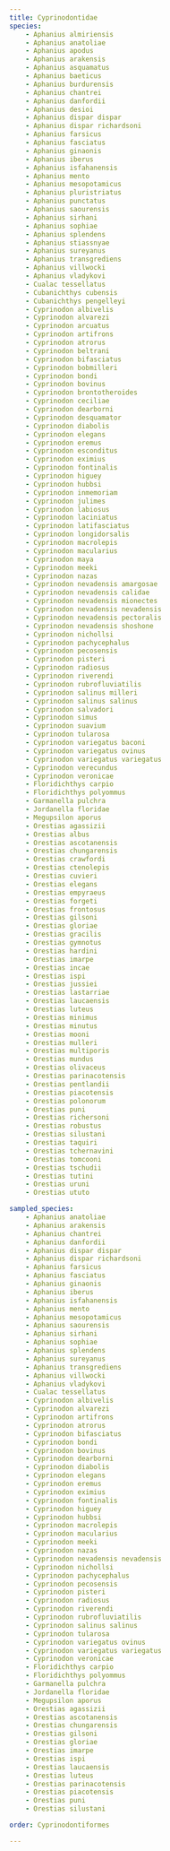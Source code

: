 ```yaml
---
title: Cyprinodontidae
species:
    - Aphanius almiriensis
    - Aphanius anatoliae
    - Aphanius apodus
    - Aphanius arakensis
    - Aphanius asquamatus
    - Aphanius baeticus
    - Aphanius burdurensis
    - Aphanius chantrei
    - Aphanius danfordii
    - Aphanius desioi
    - Aphanius dispar dispar
    - Aphanius dispar richardsoni
    - Aphanius farsicus
    - Aphanius fasciatus
    - Aphanius ginaonis
    - Aphanius iberus
    - Aphanius isfahanensis
    - Aphanius mento
    - Aphanius mesopotamicus
    - Aphanius pluristriatus
    - Aphanius punctatus
    - Aphanius saourensis
    - Aphanius sirhani
    - Aphanius sophiae
    - Aphanius splendens
    - Aphanius stiassnyae
    - Aphanius sureyanus
    - Aphanius transgrediens
    - Aphanius villwocki
    - Aphanius vladykovi
    - Cualac tessellatus
    - Cubanichthys cubensis
    - Cubanichthys pengelleyi
    - Cyprinodon albivelis
    - Cyprinodon alvarezi
    - Cyprinodon arcuatus
    - Cyprinodon artifrons
    - Cyprinodon atrorus
    - Cyprinodon beltrani
    - Cyprinodon bifasciatus
    - Cyprinodon bobmilleri
    - Cyprinodon bondi
    - Cyprinodon bovinus
    - Cyprinodon brontotheroides
    - Cyprinodon ceciliae
    - Cyprinodon dearborni
    - Cyprinodon desquamator
    - Cyprinodon diabolis
    - Cyprinodon elegans
    - Cyprinodon eremus
    - Cyprinodon esconditus
    - Cyprinodon eximius
    - Cyprinodon fontinalis
    - Cyprinodon higuey
    - Cyprinodon hubbsi
    - Cyprinodon inmemoriam
    - Cyprinodon julimes
    - Cyprinodon labiosus
    - Cyprinodon laciniatus
    - Cyprinodon latifasciatus
    - Cyprinodon longidorsalis
    - Cyprinodon macrolepis
    - Cyprinodon macularius
    - Cyprinodon maya
    - Cyprinodon meeki
    - Cyprinodon nazas
    - Cyprinodon nevadensis amargosae
    - Cyprinodon nevadensis calidae
    - Cyprinodon nevadensis mionectes
    - Cyprinodon nevadensis nevadensis
    - Cyprinodon nevadensis pectoralis
    - Cyprinodon nevadensis shoshone
    - Cyprinodon nichollsi
    - Cyprinodon pachycephalus
    - Cyprinodon pecosensis
    - Cyprinodon pisteri
    - Cyprinodon radiosus
    - Cyprinodon riverendi
    - Cyprinodon rubrofluviatilis
    - Cyprinodon salinus milleri
    - Cyprinodon salinus salinus
    - Cyprinodon salvadori
    - Cyprinodon simus
    - Cyprinodon suavium
    - Cyprinodon tularosa
    - Cyprinodon variegatus baconi
    - Cyprinodon variegatus ovinus
    - Cyprinodon variegatus variegatus
    - Cyprinodon verecundus
    - Cyprinodon veronicae
    - Floridichthys carpio
    - Floridichthys polyommus
    - Garmanella pulchra
    - Jordanella floridae
    - Megupsilon aporus
    - Orestias agassizii
    - Orestias albus
    - Orestias ascotanensis
    - Orestias chungarensis
    - Orestias crawfordi
    - Orestias ctenolepis
    - Orestias cuvieri
    - Orestias elegans
    - Orestias empyraeus
    - Orestias forgeti
    - Orestias frontosus
    - Orestias gilsoni
    - Orestias gloriae
    - Orestias gracilis
    - Orestias gymnotus
    - Orestias hardini
    - Orestias imarpe
    - Orestias incae
    - Orestias ispi
    - Orestias jussiei
    - Orestias lastarriae
    - Orestias laucaensis
    - Orestias luteus
    - Orestias minimus
    - Orestias minutus
    - Orestias mooni
    - Orestias mulleri
    - Orestias multiporis
    - Orestias mundus
    - Orestias olivaceus
    - Orestias parinacotensis
    - Orestias pentlandii
    - Orestias piacotensis
    - Orestias polonorum
    - Orestias puni
    - Orestias richersoni
    - Orestias robustus
    - Orestias silustani
    - Orestias taquiri
    - Orestias tchernavini
    - Orestias tomcooni
    - Orestias tschudii
    - Orestias tutini
    - Orestias uruni
    - Orestias ututo

sampled_species:
    - Aphanius anatoliae
    - Aphanius arakensis
    - Aphanius chantrei
    - Aphanius danfordii
    - Aphanius dispar dispar
    - Aphanius dispar richardsoni
    - Aphanius farsicus
    - Aphanius fasciatus
    - Aphanius ginaonis
    - Aphanius iberus
    - Aphanius isfahanensis
    - Aphanius mento
    - Aphanius mesopotamicus
    - Aphanius saourensis
    - Aphanius sirhani
    - Aphanius sophiae
    - Aphanius splendens
    - Aphanius sureyanus
    - Aphanius transgrediens
    - Aphanius villwocki
    - Aphanius vladykovi
    - Cualac tessellatus
    - Cyprinodon albivelis
    - Cyprinodon alvarezi
    - Cyprinodon artifrons
    - Cyprinodon atrorus
    - Cyprinodon bifasciatus
    - Cyprinodon bondi
    - Cyprinodon bovinus
    - Cyprinodon dearborni
    - Cyprinodon diabolis
    - Cyprinodon elegans
    - Cyprinodon eremus
    - Cyprinodon eximius
    - Cyprinodon fontinalis
    - Cyprinodon higuey
    - Cyprinodon hubbsi
    - Cyprinodon macrolepis
    - Cyprinodon macularius
    - Cyprinodon meeki
    - Cyprinodon nazas
    - Cyprinodon nevadensis nevadensis
    - Cyprinodon nichollsi
    - Cyprinodon pachycephalus
    - Cyprinodon pecosensis
    - Cyprinodon pisteri
    - Cyprinodon radiosus
    - Cyprinodon riverendi
    - Cyprinodon rubrofluviatilis
    - Cyprinodon salinus salinus
    - Cyprinodon tularosa
    - Cyprinodon variegatus ovinus
    - Cyprinodon variegatus variegatus
    - Cyprinodon veronicae
    - Floridichthys carpio
    - Floridichthys polyommus
    - Garmanella pulchra
    - Jordanella floridae
    - Megupsilon aporus
    - Orestias agassizii
    - Orestias ascotanensis
    - Orestias chungarensis
    - Orestias gilsoni
    - Orestias gloriae
    - Orestias imarpe
    - Orestias ispi
    - Orestias laucaensis
    - Orestias luteus
    - Orestias parinacotensis
    - Orestias piacotensis
    - Orestias puni
    - Orestias silustani

order: Cyprinodontiformes

---
```

